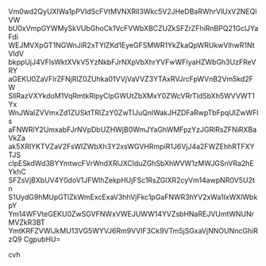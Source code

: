 Vm0wd2QyUXlWa1pPVldScFVtMVNXRll3Wkc5V2JHeDBaRWhrVlUxV2NEQlVW
bU0xVmpGYWMySkVUbGhoCk1VcFVWbXBCZUZkSFZrZFhiRnBPQ21GclJYaFdi
WEJMVXpGT1NGWnJiR2xTYlZKd1EyeGFSMWR1YkZkaQpWRUkwVlhwR1NtVldV
bkppUjJ4VFlsWktXVkV5YzNkbFJrNXpVbXhrYVFwWFIyaHZWbGh3UzFReVRY
aGEKU0ZaVFlrZFNjRlZ0ZUhka01VVjVaVVZ3YTAxRVJrcFpWVnB2Vm5kd2FW
SllRazVXYkdoM1VqRmtkRlpyClpGWUtZbXMxY0ZWcVRrTldSbXh5WVVWT1Yx
WnJWalZVVmxZd1ZUSktTRlZzY0ZwTlJuQnlWakJHZDFaRwpTbFpqUlZwWFls
aFNWRlY2UmxabFJrNVpDbUZHWjB0WmJYaGhWMFpzYzJGRlRsZFNiRXBaVkZa
ak5XRlYKTVZaV2FsWlZWbXh3Y2xsWGVHRmpiR1J6VjJ4a2FWZEhhRTFXYTJS
clpESkdWd3BYYmtwcFVrWndXRlJXClduZGhSbXhWVW1zMWJGSnVRa2hEYkhC
SFZsVjBXbUV4Y0doV1JFWlhZekpHUjFSc1RsZGlXR2cyVm14awpNR0V5U2tn
S1UydG9hMUpGTlZkWmExcExaV3hhVjFkc1pGaFNWR3hYV2xWa1IxWXlWbkpY
Ym14WFVteGEKU0ZwSGVFNWxVWEJUWW14YVZsbHNaREJVUmtWNUNrMVZkR3BT
YmtKRFZVWlJkMU13VG5WYVJ6Rm9VVlF3Ck9VTm5jSGxaVjNNOUNncGhiRzQ9
CgpubHU=

cvh
